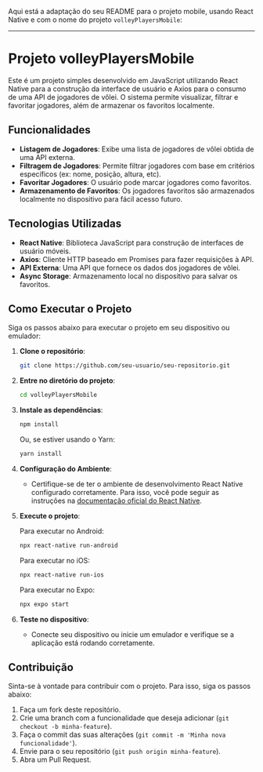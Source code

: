 Aqui está a adaptação do seu README para o projeto mobile, usando React Native e com o nome do projeto `volleyPlayersMobile`:

---

# Projeto volleyPlayersMobile

Este é um projeto simples desenvolvido em JavaScript utilizando React Native para a construção da interface de usuário e Axios para o consumo de uma API de jogadores de vôlei. O sistema permite visualizar, filtrar e favoritar jogadores, além de armazenar os favoritos localmente.

## Funcionalidades

- **Listagem de Jogadores**: Exibe uma lista de jogadores de vôlei obtida de uma API externa.
- **Filtragem de Jogadores**: Permite filtrar jogadores com base em critérios específicos (ex: nome, posição, altura, etc).
- **Favoritar Jogadores**: O usuário pode marcar jogadores como favoritos.
- **Armazenamento de Favoritos**: Os jogadores favoritos são armazenados localmente no dispositivo para fácil acesso futuro.

## Tecnologias Utilizadas

- **React Native**: Biblioteca JavaScript para construção de interfaces de usuário móveis.
- **Axios**: Cliente HTTP baseado em Promises para fazer requisições à API.
- **API Externa**: Uma API que fornece os dados dos jogadores de vôlei.
- **Async Storage**: Armazenamento local no dispositivo para salvar os favoritos.

## Como Executar o Projeto

Siga os passos abaixo para executar o projeto em seu dispositivo ou emulador:

1. **Clone o repositório**:

   ```bash
   git clone https://github.com/seu-usuario/seu-repositorio.git
   ```
   
2. **Entre no diretório do projeto**:

   ```bash
   cd volleyPlayersMobile
   ```

3. **Instale as dependências**:

   ```bash
   npm install
   ```
   
   Ou, se estiver usando o Yarn:

   ```bash
   yarn install
   ```

4. **Configuração do Ambiente**:

   - Certifique-se de ter o ambiente de desenvolvimento React Native configurado corretamente. Para isso, você pode seguir as instruções na [documentação oficial do React Native](https://reactnative.dev/docs/environment-setup).

5. **Execute o projeto**:

   Para executar no Android:
   
   ```bash
   npx react-native run-android
   ```

   Para executar no iOS:
   
   ```bash
   npx react-native run-ios
   ```

   Para executar no Expo:

   ```bash
   npx expo start
   ```

6. **Teste no dispositivo**:

   - Conecte seu dispositivo ou inicie um emulador e verifique se a aplicação está rodando corretamente.

## Contribuição

Sinta-se à vontade para contribuir com o projeto. Para isso, siga os passos abaixo:

1. Faça um fork deste repositório.
2. Crie uma branch com a funcionalidade que deseja adicionar (`git checkout -b minha-feature`).
3. Faça o commit das suas alterações (`git commit -m 'Minha nova funcionalidade'`).
4. Envie para o seu repositório (`git push origin minha-feature`).
5. Abra um Pull Request.

